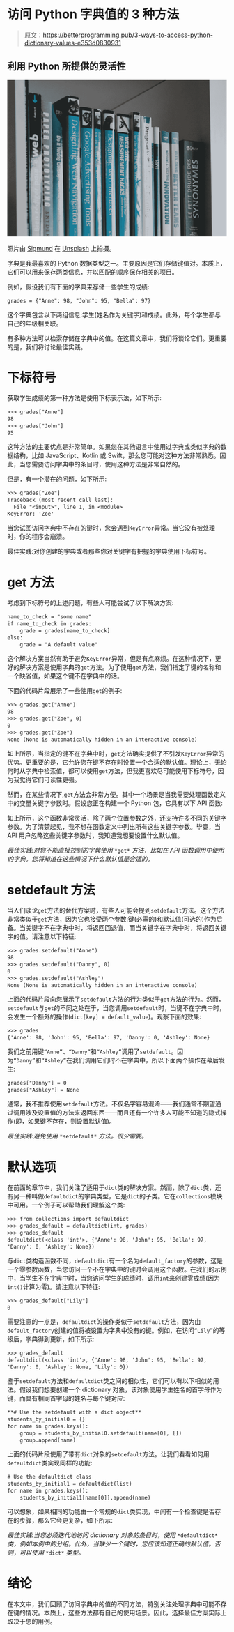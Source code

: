 # 访问 Python 字典值的 3 种方法

> 原文：<https://betterprogramming.pub/3-ways-to-access-python-dictionary-values-e353d0830931>

## 利用 Python 所提供的灵活性

![](img/ecbfe796faa07b43088a3f9338cf438c.png)

照片由 [Sigmund](https://unsplash.com/@sigmund?utm_source=medium&utm_medium=referral) 在 [Unsplash](https://unsplash.com?utm_source=medium&utm_medium=referral) 上拍摄。

字典是我最喜欢的 Python 数据类型之一。主要原因是它们存储键值对。本质上，它们可以用来保存两类信息，并以匹配的顺序保存相关的项目。

例如，假设我们有下面的字典来存储一些学生的成绩:

```
grades = {"Anne": 98, "John": 95, "Bella": 97}
```

这个字典包含以下两组信息:学生(姓名作为关键字)和成绩。此外，每个学生都与自己的年级相关联。

有多种方法可以检索存储在字典中的值。在这篇文章中，我们将谈论它们。更重要的是，我们将讨论最佳实践。

# 下标符号

获取学生成绩的第一种方法是使用下标表示法，如下所示:

```
>>> grades["Anne"]
98
>>> grades["John"]
95
```

这种方法的主要优点是非常简单。如果您在其他语言中使用过字典或类似字典的数据结构，比如 JavaScript、Kotlin 或 Swift，那么您可能对这种方法非常熟悉。因此，当您需要访问字典中的条目时，使用这种方法是非常自然的。

但是，有一个潜在的问题，如下所示:

```
>>> grades["Zoe"]
Traceback (most recent call last):
  File "<input>", line 1, in <module>
KeyError: 'Zoe'
```

当您试图访问字典中不存在的键时，您会遇到`KeyError`异常。当它没有被处理时，你的程序会崩溃。

最佳实践:对你创建的字典或者那些你对关键字有把握的字典使用下标符号。

# get 方法

考虑到下标符号的上述问题，有些人可能尝试了以下解决方案:

```
name_to_check = "some name"
if name_to_check in grades:
    grade = grades[name_to_check]
else:
    grade = "A default value"
```

这个解决方案当然有助于避免`KeyError`异常，但是有点麻烦。在这种情况下，更好的解决方案是使用字典的`get`方法。为了使用`get`方法，我们指定了键的名称和一个缺省值，如果这个键不在字典中的话。

下面的代码片段展示了一些使用`get`的例子:

```
>>> grades.get("Anne")
98
>>> grades.get("Zoe", 0)
0
>>> grades.get("Zoe")
None (None is automatically hidden in an interactive console)
```

如上所示，当指定的键不在字典中时，`get`方法确实提供了不引发`KeyError`异常的优势。更重要的是，它允许您在键不存在时设置一个合适的默认值。理论上，无论何时从字典中检索值，都可以使用`get`方法，但我更喜欢尽可能使用下标符号，因为我觉得它们可读性更强。

然而，在某些情况下,`get`方法会非常方便。其中一个场景是当我需要处理函数定义中的变量关键字参数时。假设您正在构建一个 Python 包，它具有以下 API 函数:

如上所示，这个函数非常灵活，除了两个位置参数之外，还支持许多不同的关键字参数。为了清楚起见，我不想在函数定义中列出所有这些关键字参数。毕竟，当 API 用户忽略这些关键字参数时，我知道我想要设置什么默认值。

*最佳实践:对您不能直接控制的字典使用* `*get*` *方法，比如在 API 函数调用中使用的字典。您将知道在这些情况下什么默认值是合适的。*

# setdefault 方法

当人们谈论`get`方法的替代方案时，有些人可能会提到`setdefault`方法。这个方法非常类似于`get`方法，因为它也接受两个参数:键(必需的)和默认值(可选的)作为后备。当关键字不在字典中时，将返回回退值，而当关键字在字典中时，将返回关键字的值。请注意以下特征:

```
>>> grades.setdefault("Anne")
98
>>> grades.setdefault("Danny", 0)
0
>>> grades.setdefault("Ashley")
None (None is automatically hidden in an interactive console)
```

上面的代码片段向您展示了`setdefault`方法的行为类似于`get`方法的行为。然而，`setdefault`与`get`的不同之处在于，当您调用`setdefault`时，当键不在字典中时，会发生一个额外的操作(`dict[key] = default_value`)。观察下面的效果:

```
>>> grades
{'Anne': 98, 'John': 95, 'Bella': 97, 'Danny': 0, 'Ashley': None}
```

我们之前用键`“Anne”`、`“Danny”`和`“Ashley”`调用了`setdefault`。因为`“Danny”`和`“Ashley”`在我们调用它们时不在字典中，所以下面两个操作在幕后发生:

```
grades["Danny"] = 0
grades["Ashley"] = None
```

通常，我不推荐使用`setdefault`方法。不仅名字容易混淆——我们通常不期望通过调用涉及设置值的方法来返回东西——而且还有一个许多人可能不知道的隐式操作(即，如果键不存在，则设置默认值)。

*最佳实践:避免使用* `*setdefault*` *方法。很少需要。*

# 默认选项

在前面的章节中，我们关注了适用于`dict`类的解决方案。然而，除了`dict`类，还有另一种叫做`defaultdict`的字典类型，它是`dict`的子类。它在`collections`模块中可用。一个例子可以帮助我们理解这个类:

```
>>> from collections import defaultdict
>>> grades_default = defaultdict(int, grades)
>>> grades_default
defaultdict(<class 'int'>, {'Anne': 98, 'John': 95, 'Bella': 97, 'Danny': 0, 'Ashley': None})
```

与`dict`类构造函数不同，`defaultdict`有一个名为`default_factory`的参数，这是一个零参数函数，当您访问一个不在字典中的键时会调用这个函数。在我们的示例中，当学生不在字典中时，当您访问学生的成绩时，调用`int`来创建零成绩(因为`int()`计算为零)。请注意以下特征:

```
>>> grades_default["Lily"]
0
```

需要注意的一点是，`defaultdict`的操作类似于`setdefault`方法，因为由`default_factory`创建的值将被设置为字典中没有的键。例如，在访问`“Lily”`的等级后，字典得到更新，如下所示:

```
>>> grades_default
defaultdict(<class 'int'>, {'Anne': 98, 'John': 95, 'Bella': 97, 'Danny': 0, 'Ashley': None, 'Lily': 0})
```

鉴于`setdefault`方法和`defaultdict`类之间的相似性，它们可以有以下相似的用法。假设我们想要创建一个 dictionary 对象，该对象使用学生姓名的首字母作为键，而具有相同首字母的姓名与每个键对应:

```
**# Use the setdefault with a dict object**
students_by_initial0 = {}
for name in grades.keys():
    group = students_by_initial0.setdefault(name[0], [])
    group.append(name)
```

上面的代码片段使用了带有`dict`对象的`setdefault`方法。让我们看看如何用`defaultdict`类实现同样的功能:

```
# Use the defaultdict class
students_by_initial1 = defaultdict(list)
for name in grades.keys():
    students_by_initial1[name[0]].append(name)
```

可以想象，如果相同的功能由一个常规的`dict`类实现，中间有一个检查键是否存在的步骤，那么它会更复杂，如下所示:

*最佳实践:当您必须迭代地访问 dictionary 对象的条目时，使用* `*defaultdict*` *类，例如本例中的分组。此外，当缺少一个键时，您应该知道正确的默认值。否则，可以使用* `*dict*` *类型。*

# 结论

在本文中，我们回顾了访问字典中的值的不同方法，特别关注处理字典中可能不存在键的情况。本质上，这些方法都有自己的使用场景。因此，选择最佳方案实际上取决于您的用例。